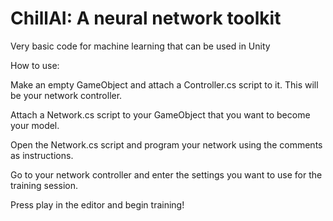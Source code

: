 # ChillAI: A neural network toolkit
Very basic code for machine learning that can be used in Unity

How to use:

Make an empty GameObject and attach a Controller.cs script to it. This will be your network controller.

Attach a Network.cs script to your GameObject that you want to become your model.

Open the Network.cs script and program your network using the comments as instructions.

Go to your network controller and enter the settings you want to use for the training session.

Press play in the editor and begin training!
